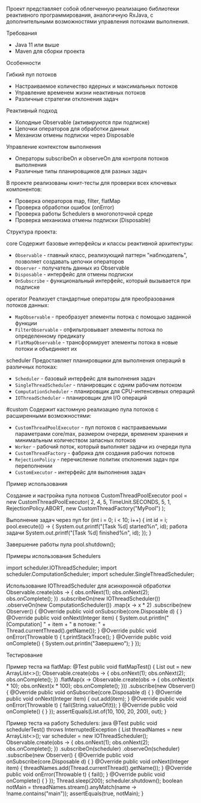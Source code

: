 Проект представляет собой облегченную реализацию библиотеки реактивного программирования, аналогичную RxJava, с дополнительными возможностями управления потоками выполнения.

Требования

- Java 11 или выше
- Maven для сборки проекта

Особенности

Гибкий пул потоков
   - Настраиваемое количество ядерных и максимальных потоков
   - Управление временем жизни неактивных потоков
   - Различные стратегии отклонения задач

Реактивный подход
   - Холодные Observable (активируются при подписке)
   - Цепочки операторов для обработки данных
   - Механизм отмены подписки через Disposable

Управление контекстом выполнения
   - Операторы subscribeOn и observeOn для контроля потоков выполнения
   - Различные типы планировщиков для разных задач

В проекте реализованы юнит-тесты для проверки всех ключевых компонентов:
- Проверка операторов map, filter, flatMap
- Проверка обработки ошибок (onError)
- Проверка работы Schedulers в многопоточной среде
- Проверка механизма отмены подписки (Disposable)

Структура проекта:

core
Содержит базовые интерфейсы и классы реактивной архитектуры:
- `Observable` - главный класс, реализующий паттерн "наблюдатель", позволяет создавать цепочки операторов
- `Observer` - получатель данных из Observable
- `Disposable` - интерфейс для отмены подписки
- `OnSubscribe` - функциональный интерфейс, который вызывается при подписке

operator
Реализует стандартные операторы для преобразования потоков данных:
- `MapObservable` - преобразует элементы потока с помощью заданной функции
- `FilterObservable` - отфильтровывает элементы потока по определенному предикату
- `FlatMapObservable` - трансформирует элементы потока в новые потоки и объединяет их

scheduler
Предоставляет планировщики для выполнения операций в различных потоках:
- `Scheduler` - базовый интерфейс для выполнения задач
- `SingleThreadScheduler` - планировщик с одним рабочим потоком
- `ComputationScheduler` - планировщик для CPU-интенсивных операций
- `IOThreadScheduler` - планировщик для I/O операций

#custom
Содержит кастомную реализацию пула потоков с расширенными возможностями:
- `CustomThreadPoolExecutor` - пул потоков с настраиваемыми параметрами core/max, размером очереди, временем хранения и минимальным количеством запасных потоков
- `Worker` - рабочий поток, который выполняет задачи из очереди пула
- `CustomThreadFactory` - фабрика для создания рабочих потоков
- `RejectionPolicy` - перечисление политик отклонения задач при переполнении
- `CustomExecutor` - интерфейс для выполнения задач

Пример использования

Создание и настройка пула потоков
CustomThreadPoolExecutor pool = new CustomThreadPoolExecutor(
        2, 4, 5, TimeUnit.SECONDS,
        5, 1,
        RejectionPolicy.ABORT,
        new CustomThreadFactory("MyPool")
);

Выполнение задач через пул
for (int i = 0; i < 10; i++) {
    int id = i;
    pool.execute(() -> {
        System.out.printf("[Task %d] started%n", id);
        работа задачи
        System.out.printf("[Task %d] finished%n", id);
    });
}

Завершение работы пула
pool.shutdown();

Примеры использования Schedulers

import scheduler.IOThreadScheduler;
import scheduler.ComputationScheduler;
import scheduler.SingleThreadScheduler;

Использование IOThreadScheduler для асинхронной обработки
Observable.<Integer>create(obs -> {
        obs.onNext(1); obs.onNext(2); obs.onComplete();
    })
    .subscribeOn(new IOThreadScheduler())
    .observeOn(new ComputationScheduler())
    .map(x -> x * 2)
    .subscribe(new Observer<Integer>() {
        @Override public void onSubscribe(core.Disposable d) { }
        @Override public void onNext(Integer item) {
            System.out.println("[Computation] " + item + " в потоке: " + Thread.currentThread().getName());
        }
        @Override public void onError(Throwable t) { t.printStackTrace(); }
        @Override public void onComplete() { System.out.println("Завершено"); }
    });

Тестирование

Пример теста на flatMap:
@Test
public void flatMapTest() {
    List<Integer> out = new ArrayList<>();
    Observable.<Integer>create(obs -> {
                obs.onNext(1); obs.onNext(2); obs.onComplete();
            })
            .flatMap(x -> Observable.create(obs -> {
                obs.onNext(x * 10); obs.onNext(x * 100); obs.onComplete();
            }))
            .subscribe(new Observer<Integer>() {
                @Override public void onSubscribe(core.Disposable d) { }
                @Override public void onNext(Integer item) { out.add(item); }
                @Override public void onError(Throwable t) { fail(String.valueOf(t)); }
                @Override public void onComplete() { }
            });
    assertEquals(List.of(10, 100, 20, 200), out);
}


Пример теста на работу Schedulers:
java
@Test
public void schedulerTest() throws InterruptedException {
    List<String> threadNames = new ArrayList<>();
    var scheduler = new IOThreadScheduler();
    Observable.<Integer>create(obs -> {
                obs.onNext(1); obs.onNext(2); obs.onComplete();
            })
            .subscribeOn(scheduler)
            .observeOn(scheduler)
            .subscribe(new Observer<Integer>() {
                @Override public void onSubscribe(core.Disposable d) { }
                @Override public void onNext(Integer item) { threadNames.add(Thread.currentThread().getName()); }
                @Override public void onError(Throwable t) { fail(); }
                @Override public void onComplete() { }
            });
    Thread.sleep(200);
    scheduler.shutdown();
    boolean notMain = threadNames.stream().anyMatch(name -> !name.contains("main"));
    assertEquals(true, notMain);
}

